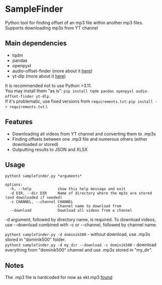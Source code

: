 # SampleFinder
Python tool for finding offset of an mp3 file within another mp3 files. Supports downloading mp3s from YT channel

## Main dependencies
* tqdm
* pandas
* openpyxl
* audio-offset-finder (more about it [here](https://github.com/bbc/audio-offset-finder))
* yt-dlp (more about it [here](https://github.com/yt-dlp/yt-dlp))

It is recommended not to use Python >3.11.\
You may install them "as is": ```pip install tqdm pandas openpyxl audio-offset-finder yt-dlp```.\
If it's problematic, use fixed versions from ```requirements.txt```: ```pip install -r requirements.txt```.\

## Features
* Downloading all videos from YT channel and converting them to .mp3s
* Finding offsets between one .mp3 file and numerous others (either downloaded or stored)
* Outputting results to JSON and XLSX

## Usage
```python3 samplefinder.py *arguments*```

```
options:
  -h, --help            show this help message and exit
  -d DIR, --dir DIR     Name of directory where the mp3s are stored (and downloaded if needed)
  -c CHANNEL, --channel CHANNEL
                        Channel name to download from
  --download            Download all videos from a channel
```

-d argument, followed by directory name, is required. To download videos, use --download combined with -c or --channel, followed by channel name.

```python3 samplefinder.py -d dominik500``` - without download, use .mp3s stored in "dominik500" folder.\
```python3 samplefinder.py -d my_dir --download -c dominik500``` - download everything from "dominik500" channel and use .mp3s stored in "my_dir".

## Notes
The .mp3 file is hardcoded for now as ekt.mp3 [found](https://en.wikipedia.org/wiki/Ulterior_Motives_(song))
